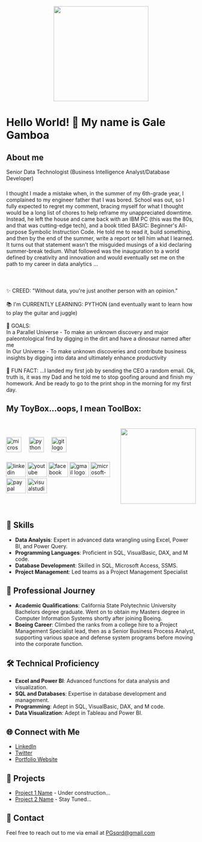 <div align="center">
  <img height="252" src="https://i0.wp.com/www.intuitivedataanalytics.com/wp-content/uploads/2021/06/use-case-learn-more.jpg?w=950&ssl=1"  />
</div>

###

<h1 align="left">Hello World! 👋 My name is Gale Gamboa</h1>

###

<h2 align="left">About me</h2>
Senior Data Technologist (Business Intelligence Analyst/Database Developer)

###

<p align="left"> I thought I made a mistake when, in the summer of my 6th-grade year, I complained to my engineer father that I was bored.   School was out, so I fully expected to regret my comment, bracing myself for what I thought would be a long list of chores to help reframe my unappreciated downtime.   Instead, he left the house and came back with an IBM PC (this was the 80s, and that was cutting-edge tech), and a book titled BASIC: Beginner's All-purpose Symbolic Instruction Code.   He told me to read it, build something, and then by the end of the summer, write a report or tell him what I learned.   It turns out that statement wasn’t the misguided musings of a kid declaring summer-break tedium.   What followed was the inauguration to a world defined by creativity and innovation and would eventually set me on the path to my career in data analytics …</p>

###

<br clear="both">

<p align="left">✨ CREED: "Without data, you're just another person with an opinion."<br>
  <br>📚 I'm CURRENTLY LEARNING:  PYTHON (and eventually want to learn how to play the guitar and juggle)<br>
  <br>🎯 GOALS:<br>In a Parallel Universe - To make an unknown discovery and major paleontological find by digging in the dirt and have a dinosaur named after me<br> In Our Universe - To make unknown discoveries and contribute business insights by digging into data and ultimately enhance productivity<br>
  <br>🎲 FUN FACT: ...I landed my first job by sending the CEO a random email. Ok, truth is, it was my Dad and he told me to stop goofing around and finish my homework. And be ready to go to the print shop in the morning for my first day.</p>

###

<h2 align="left">My ToyBox...oops, I mean ToolBox:</h2>

###

<br clear="both">

<img align="right" height="200" src="https://www.knowi.com/wp-content/uploads/2019/12/Big-Data-Banner.jpg"  />

###

<div align="left">
  <img src="https://cdn.jsdelivr.net/gh/devicons/devicon/icons/microsoftsqlserver/microsoftsqlserver-plain.svg" height="40" alt="microsoftsqlserver logo"  />
  <img width="12" />
  <img src="https://cdn.jsdelivr.net/gh/devicons/devicon/icons/python/python-original.svg" height="40" alt="python logo"  />
  <img width="12" />
  <img src="https://cdn.jsdelivr.net/gh/devicons/devicon/icons/git/git-original.svg" height="40" alt="git logo"  />
</div>

###

<div align="left">
  <img src="https://raw.githubusercontent.com/maurodesouza/profile-readme-generator/master/src/assets/icons/social/linkedin/default.svg" width="52" height="40" alt="linkedin logo"  />
  <img src="https://raw.githubusercontent.com/maurodesouza/profile-readme-generator/master/src/assets/icons/social/youtube/default.svg" width="52" height="40" alt="youtube logo"  />
  <img src="https://raw.githubusercontent.com/maurodesouza/profile-readme-generator/master/src/assets/icons/social/facebook/default.svg" width="52" height="40" alt="facebook logo"  />
  <img src="https://raw.githubusercontent.com/maurodesouza/profile-readme-generator/master/src/assets/icons/social/gmail/default.svg" width="52" height="40" alt="gmail logo"  />
  <img src="https://raw.githubusercontent.com/maurodesouza/profile-readme-generator/master/src/assets/icons/social/microsoft-outlook/default.svg" width="52" height="40" alt="microsoft-outlook logo"  />
  <img src="https://raw.githubusercontent.com/maurodesouza/profile-readme-generator/master/src/assets/icons/social/paypal/default.svg" width="52" height="40" alt="paypal logo"  />
  <img src="https://raw.githubusercontent.com/maurodesouza/profile-readme-generator/master/src/assets/icons/social/visualstudio/default.svg" width="52" height="40" alt="visualstudio logo"  />
</div>

###

<div align="left">
<br clear="both">
</div>

## 🚀 Skills

- **Data Analysis**: Expert in advanced data wrangling using Excel, Power BI, and Power Query.
- **Programming Languages**: Proficient in SQL, VisualBasic, DAX, and M code.
- **Database Development**: Skilled in SQL, Microsoft Access, SSMS.
- **Project Management**: Led teams as a Project Management Specialist 

## 💼 Professional Journey

- **Academic Qualifications**: California State Polytechnic University Bachelors degree graduate. Went on to obtain my Masters degree in Computer Information Systems shortly after joining Boeing. 
- **Boeing Career**: Climbed the ranks from a college hire to a Project Management Specialist lead, then as a Senior Business Process Analyst, supporting various space and defense system programs before moving into the corporate function.

## 🛠️ Technical Proficiency

- **Excel and Power BI**: Advanced functions for data analysis and visualization.
- **SQL and Databases**: Expertise in database development and management.
- **Programming**: Adept in SQL, VisualBasic, DAX, and M code.
- **Data Visualization**: Adept in Tableau and Power BI.

## 🌐 Connect with Me

- [LinkedIn](https://www.linkedin.com/in/gale-gamboa/)
- [Twitter]()
- [Portfolio Website]()

###

## 🚀 Projects

- [Project 1 Name](link-to-project1) - Under construction...
- [Project 2 Name](link-to-project2) - Stay Tuned...

## 📧 Contact

Feel free to reach out to me via email at PGsqrd@gmail.com

